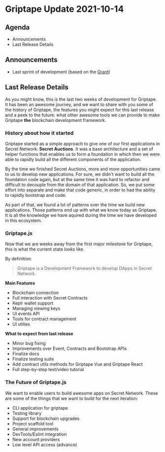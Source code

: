# Griptape Update 2021-10-14

## Agenda

- Announcements
- Last Release Details

## Announcements

- Last sprint of development (based on the [Grant](https://github.com/SecretFoundation/Grants/issues/19))

## Last Release Details

As you might know, this is the last two weeks of development for Griptape. It has been an awesome journey,
and we want to share with you some of the history of Griptape, the features you might expect for this last
release and a peek to the future: what other awesome tools we can provide to make Griptape **the**
blockchain development framework.

### History about how it started

Griptape started as a simple approach to give one of our first applications in Secret Network: **Secret Auctions**.
It was a base architecture and a set of helper functions that enables us to form a foundation in which then we were
able to rapidly build all the different components of the application.

By the time we finished Secret Auctions, more and more opportunities came to us to develop new applications. For sure,
we didn't want to build all the foundation code again, but at the same time it was hard to refactor and difficult to
decouple from the domain of that application. So, we put some effort into separate and make that code generic, in order
to had the ability to rapidly bootstrap and code.

As part of that, we found a lot of patterns over the time we build new applications. Those patterns end up with
what we know today as Griptape. It is all the knowledge we have aquired during the time we have developed in this
ecosystem.

### Griptape.js

Now that we are weeks away from the first major milestone for Griptape, this is what the current state looks like.

By definition:

> Griptape is a Development Framework to develop DApps in Secret Network.

**Main Features**

- Blockchain connection
- Full interaction with Secret Contracts
- Keplr wallet support
- Managing viewing keys
- UI events API
- Tools for contract management
- UI utilies

**What to expect from last release**

- Minor bug fixing
- Improvements over Event, Contracts and Bootstrap APIs
- Finalize docs
- Finalize testing suite
- Add contract utils methods for Griptape Vue and Griptape React
- Full step-by-step text/video tutorial

### The Future of Griptape.js

We want to enable users to build awesome apps on Secret Network. These are some of the things
that we want to build for the next iteration:

- CLI application for griptape
- Testing library
- Support for blockchain upgrades
- Project scaffold tool
- General improvements
- DevTools/Eslint integration
- New account providers
- Low level API access (advance)
